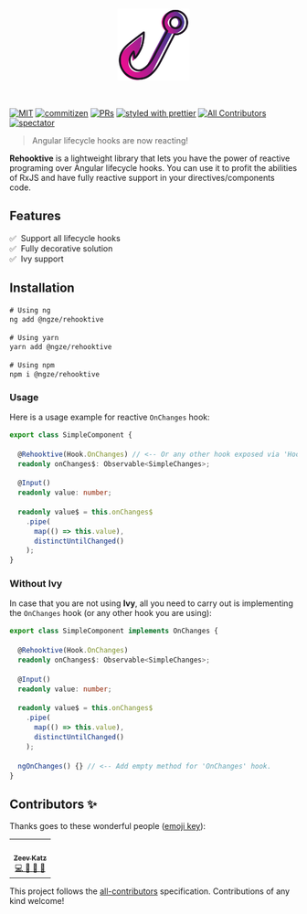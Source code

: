 <br />

<p align="center">
 <img width="25%" height="25%" src="./logo.svg">
</p>

<br />

[![MIT](https://img.shields.io/packagist/l/doctrine/orm.svg?style=flat-square)]()
[![commitizen](https://img.shields.io/badge/commitizen-friendly-brightgreen.svg?style=flat-square)]()
[![PRs](https://img.shields.io/badge/PRs-welcome-brightgreen.svg?style=flat-square)]()
[![styled with prettier](https://img.shields.io/badge/styled_with-prettier-ff69b4.svg?style=flat-square)](https://github.com/prettier/prettier)
[![All Contributors](https://img.shields.io/badge/all_contributors-1-orange.svg?style=flat-square)](#contributors-)
[![spectator](https://img.shields.io/badge/tested%20with-spectator-2196F3.svg?style=flat-square)]()

> Angular lifecycle hooks are now reacting!

**Rehooktive** is a lightweight library that lets you have the power of reactive programing over Angular lifecycle hooks.
You can use it to profit the abilities of RxJS and have fully reactive support in your directives/components code.  

## Features

✅&nbsp;&nbsp;Support all lifecycle hooks
<br />
✅&nbsp;&nbsp;Fully decorative solution
<br />
✅&nbsp;&nbsp;Ivy support

## Installation

```
# Using ng
ng add @ngze/rehooktive

# Using yarn
yarn add @ngze/rehooktive

# Using npm
npm i @ngze/rehooktive
```

### Usage

Here is a usage example for reactive `OnChanges` hook:

```ts
export class SimpleComponent {

  @Rehooktive(Hook.OnChanges) // <-- Or any other hook exposed via 'Hook' enum.
  readonly onChanges$: Observable<SimpleChanges>;

  @Input()
  readonly value: number;

  readonly value$ = this.onChanges$
    .pipe(
      map(() => this.value),
      distinctUntilChanged()
    );
}
```

### Without Ivy

In case that you are not using **Ivy**, all you need to carry out is implementing the `OnChanges` hook (or any other hook you are using):

```ts
export class SimpleComponent implements OnChanges {

  @Rehooktive(Hook.OnChanges)
  readonly onChanges$: Observable<SimpleChanges>;

  @Input()
  readonly value: number;

  readonly value$ = this.onChanges$
    .pipe(
      map(() => this.value),
      distinctUntilChanged()
    );

  ngOnChanges() {} // <-- Add empty method for 'OnChanges' hook.
}
```

## Contributors ✨

Thanks goes to these wonderful people ([emoji key](https://allcontributors.org/docs/en/emoji-key)):

<!-- ALL-CONTRIBUTORS-LIST:START - Do not remove or modify this section -->
<!-- prettier-ignore-start -->
<!-- markdownlint-disable -->
<table>
  <tr>
    <td align="center"><a href="https://il.linkedin.com/in/zeev-katz"><img src="https://avatars0.githubusercontent.com/u/21024245?v=4?s=100" width="100px;" alt=""/><br /><sub><b>Zeev Katz</b></sub></a><br /><a href="https://github.com/@ngze/rehooktive/commits?author=ZeevKatz" title="Code"> 💻 </a> <a href="https://github.com/@ngze/rehooktive/commits?author=ZeevKatz" title="Documentation"> 📖 </a> <a href="#ideas-ZeevKatz" title="Ideas, Planning, & Feedback"> 🤔 </a> <a href="#maintenance-ZeevKatz" title="Maintenance"> 🚧 </a></td>
  </tr>
</table>

<!-- markdownlint-restore -->
<!-- prettier-ignore-end -->
<!-- ALL-CONTRIBUTORS-LIST:END -->

This project follows the [all-contributors](https://github.com/all-contributors/all-contributors) specification. Contributions of any kind welcome!
